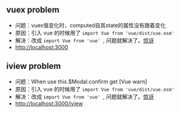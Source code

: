 ## vuex problem

- 问题：vuex值变化时，computed自其state的属性没有跟着变化
- 原因：引入 vue 的时候用了 ```import Vue from 'vue/dist/vue.esm' ```
- 解决：改成 ```import Vue from 'vue' ```, 问题就解决了。[惊讶](原理暂时不是很清楚)
- [http://localhost:3000](http://localhost:3000)


## iview problem

- 问题：When use this.$Modal.confirm get [Vue warn]
- 原因：引入 vue 的时候用了 ```import Vue from 'vue/dist/vue.esm' ```
- 解决：改成 ```import Vue from 'vue' ```, 问题就解决了。[惊讶](原理暂时不是很清楚)
- [http://localhost:3000/iview](http://localhost:3000/iview)
